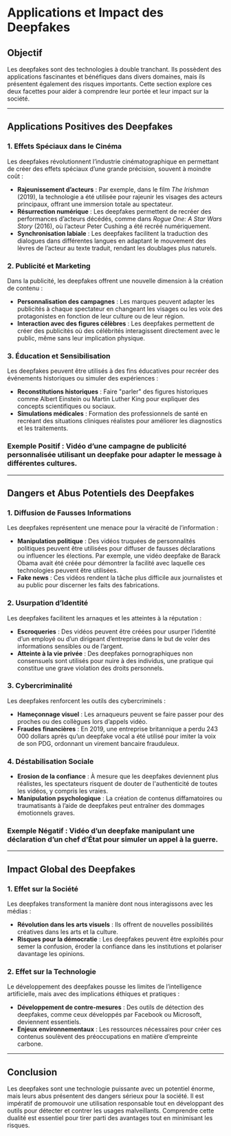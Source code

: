 # Applications et Impact des Deepfakes

## Objectif
Les deepfakes sont des technologies à double tranchant. Ils possèdent des applications fascinantes et bénéfiques dans divers domaines, mais ils présentent également des risques importants. Cette section explore ces deux facettes pour aider à comprendre leur portée et leur impact sur la société.

---

## Applications Positives des Deepfakes

### 1. Effets Spéciaux dans le Cinéma
Les deepfakes révolutionnent l’industrie cinématographique en permettant de créer des effets spéciaux d’une grande précision, souvent à moindre coût :
- **Rajeunissement d’acteurs** : Par exemple, dans le film *The Irishman* (2019), la technologie a été utilisée pour rajeunir les visages des acteurs principaux, offrant une immersion totale au spectateur.
- **Résurrection numérique** : Les deepfakes permettent de recréer des performances d’acteurs décédés, comme dans *Rogue One: A Star Wars Story* (2016), où l’acteur Peter Cushing a été recréé numériquement.
- **Synchronisation labiale** : Les deepfakes facilitent la traduction des dialogues dans différentes langues en adaptant le mouvement des lèvres de l’acteur au texte traduit, rendant les doublages plus naturels.

### 2. Publicité et Marketing
Dans la publicité, les deepfakes offrent une nouvelle dimension à la création de contenu :
- **Personnalisation des campagnes** : Les marques peuvent adapter les publicités à chaque spectateur en changeant les visages ou les voix des protagonistes en fonction de leur culture ou de leur région.
- **Interaction avec des figures célèbres** : Les deepfakes permettent de créer des publicités où des célébrités interagissent directement avec le public, même sans leur implication physique.

### 3. Éducation et Sensibilisation
Les deepfakes peuvent être utilisés à des fins éducatives pour recréer des événements historiques ou simuler des expériences :
- **Reconstitutions historiques** : Faire "parler" des figures historiques comme Albert Einstein ou Martin Luther King pour expliquer des concepts scientifiques ou sociaux.
- **Simulations médicales** : Formation des professionnels de santé en recréant des situations cliniques réalistes pour améliorer les diagnostics et les traitements.

### Exemple Positif : Vidéo d’une campagne de publicité personnalisée utilisant un deepfake pour adapter le message à différentes cultures.

---

## Dangers et Abus Potentiels des Deepfakes

### 1. Diffusion de Fausses Informations
Les deepfakes représentent une menace pour la véracité de l’information :
- **Manipulation politique** : Des vidéos truquées de personnalités politiques peuvent être utilisées pour diffuser de fausses déclarations ou influencer les élections. Par exemple, une vidéo deepfake de Barack Obama avait été créée pour démontrer la facilité avec laquelle ces technologies peuvent être utilisées.
- **Fake news** : Ces vidéos rendent la tâche plus difficile aux journalistes et au public pour discerner les faits des fabrications.

### 2. Usurpation d’Identité
Les deepfakes facilitent les arnaques et les atteintes à la réputation :
- **Escroqueries** : Des vidéos peuvent être créées pour usurper l’identité d’un employé ou d’un dirigeant d’entreprise dans le but de voler des informations sensibles ou de l’argent.
- **Atteinte à la vie privée** : Des deepfakes pornographiques non consensuels sont utilisés pour nuire à des individus, une pratique qui constitue une grave violation des droits personnels.

### 3. Cybercriminalité
Les deepfakes renforcent les outils des cybercriminels :
- **Hameçonnage visuel** : Les arnaqueurs peuvent se faire passer pour des proches ou des collègues lors d’appels vidéo.
- **Fraudes financières** : En 2019, une entreprise britannique a perdu 243 000 dollars après qu’un deepfake vocal a été utilisé pour imiter la voix de son PDG, ordonnant un virement bancaire frauduleux.

### 4. Déstabilisation Sociale
- **Erosion de la confiance** : À mesure que les deepfakes deviennent plus réalistes, les spectateurs risquent de douter de l'authenticité de toutes les vidéos, y compris les vraies.
- **Manipulation psychologique** : La création de contenus diffamatoires ou traumatisants à l’aide de deepfakes peut entraîner des dommages émotionnels graves.

### Exemple Négatif : Vidéo d’un deepfake manipulant une déclaration d’un chef d’État pour simuler un appel à la guerre.

---

## Impact Global des Deepfakes

### 1. Effet sur la Société
Les deepfakes transforment la manière dont nous interagissons avec les médias :
- **Révolution dans les arts visuels** : Ils offrent de nouvelles possibilités créatives dans les arts et la culture.
- **Risques pour la démocratie** : Les deepfakes peuvent être exploités pour semer la confusion, éroder la confiance dans les institutions et polariser davantage les opinions.

### 2. Effet sur la Technologie
Le développement des deepfakes pousse les limites de l’intelligence artificielle, mais avec des implications éthiques et pratiques :
- **Développement de contre-mesures** : Des outils de détection des deepfakes, comme ceux développés par Facebook ou Microsoft, deviennent essentiels.
- **Enjeux environnementaux** : Les ressources nécessaires pour créer ces contenus soulèvent des préoccupations en matière d’empreinte carbone.

---

## Conclusion
Les deepfakes sont une technologie puissante avec un potentiel énorme, mais leurs abus présentent des dangers sérieux pour la société. Il est impératif de promouvoir une utilisation responsable tout en développant des outils pour détecter et contrer les usages malveillants. Comprendre cette dualité est essentiel pour tirer parti des avantages tout en minimisant les risques.
